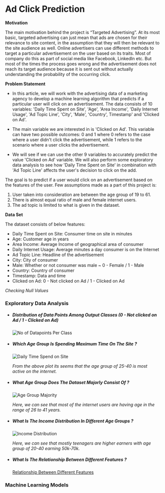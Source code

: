 # Ad Click Prediction

**Motivation**

The main motivation behind the project is “Targeted Advertising”. At its most basic, targeted advertising can just mean that ads are chosen for their relevance to site content, in the assumption that they will then be relevant to the site audience as well. Online advertisers can use different methods to target a particular advertisement on the user based on its traits. Most of company do this as part of social media like Facebook, LinkedIn etc. But most of the times the process goes wrong and the advertisement does not reach its target audience because it is sent out without actually understanding the probability of the occurring click.

**Problem Statement**
- In this article, we will work with the advertising data of a marketing agency to develop a machine learning algorithm that predicts if a particular user will click on an advertisement. The data consists of 10 variables: 'Daily Time Spent on Site', 'Age', 'Area Income', 'Daily Internet Usage', 'Ad Topic Line', 'City', 'Male', 'Country', Timestamp' and 'Clicked on Ad'.

- The main variable we are interested in is 'Clicked on Ad'. This variable can have two possible outcomes: 0 and 1 where 0 refers to the case where a user didn't click the advertisement, while 1 refers to the scenario where a user clicks the advertisement.

- We will see if we can use the other 9 variables to accurately predict the value 'Clicked on Ad' variable. We will also perform some exploratory data analysis to see how 'Daily Time Spent on Site' in combination with 'Ad Topic Line' affects the user's decision to click on the add.

The goal is to predict if a user would click on an advertisement based on the features of the user. Few assumptions made as a part of this project is:

1. User taken into consideration are between the age group of 19 to 61.
2. There is almost equal ratio of male and female internet users.
3. The ad topic is limited to what is given in the dataset.

**Data Set**

The dataset consists of below features:

- Daily Time Spent on Site: Consumer time on site in minutes
- Age: Customer age in years
- Area Income: Average Income of geographical area of consumer
- Daily Internet Usage: Average minutes a day consumer is on the Internet
- Ad Topic Line: Headline of the advertisement
- City: City of consumer
- Male: Whether or not consumer was male ~ 0 - Female / 1 - Male
- Country: Country of consumer
- Timestamp: Data and time
- Clicked on Ad: 0 - Not clicked on Ad / 1 - Clicked on Ad

*Checking Null Values*

### Exploratory Data Analysis

- ##### Distribution of Data Points Among Output Classes (0 - Not clicked on Ad / 1 - Clicked on Ad)
   ![No of Datapoints Per Class](https://github.com/akashbangalkar/ad_click/blob/main/Images/clicked.png "No of Datapoints Per Class")
   
- ##### Which Age Group Is Spending Maximum Time On The Site ?
   ![Daily Time Spend on Site](https://github.com/akashbangalkar/ad_click/blob/main/Images/age_spend_time.png "Daily Time Spend on Site")
   
   *From the above plot its seems that the age group of 25-40 is most active on the internet.*

- ##### What Age Group Does The Dataset Majorly Consist Of ?
   ![Age Group Majority](https://github.com/akashbangalkar/ad_click/blob/main/Images/age_majority.png "Age Group Majority")
   
   *Here, we can see that most of the internet users are having age in the range of 26 to 41 years.*
   
- ##### What Is The Income Distribution In Different Age Groups ?
   ![Income Distribution](https://github.com/akashbangalkar/ad_click/blob/main/Images/income_dist.png "Income Distribution")
   
   *Here, we can see that mostly teenagers are higher earners with age group of 20-40 earning 50k-70k.*
   
- ##### What Is The Relationship Between Different Features ?
   [Relationship Between Different Features](https://github.com/akashbangalkar/ad_click/blob/main/Images/features.png "Relationship Between Different Features")
   
### Machine Learning Models
